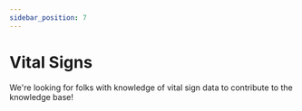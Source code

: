 ```yaml
---
sidebar_position: 7
---
```


# Vital Signs

We're looking for folks with knowledge of vital sign data to contribute to the knowledge base!